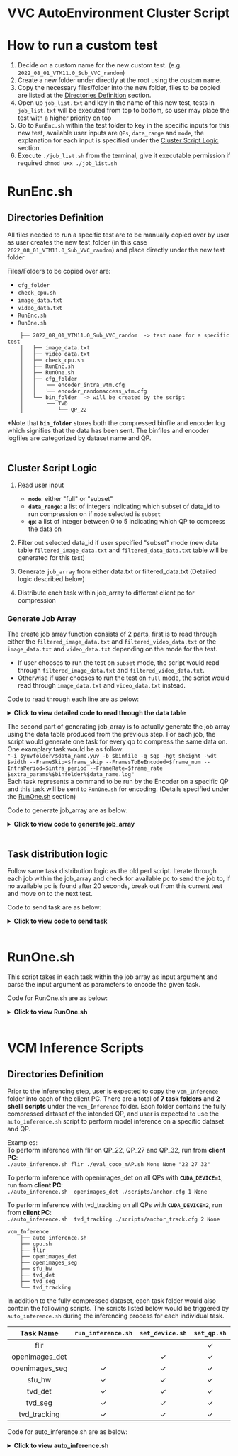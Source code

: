 # VVC AutoEnvironment Cluster Script 

# How to run a custom test
1. Decide on a custom name for the new custom test. (e.g. `2022_08_01_VTM11.0_Sub_VVC_random`)
2. Create a new folder under directly at the root using the custom name.
3. Copy the necessary files/folder into the new folder, files to be copied are listed at the [Directories Definition](##-Directories-Definition) section.
4. Open up `job_list.txt` and key in the name of this new test, tests in `job_list.txt` will be executed from top to bottom, so user may place the test with a higher priority on top
5. Go to `RunEnc.sh` within the test folder to key in the specific inputs for this new test, available user inputs are `QPs`, `data_range` and `mode`, the explanation for each input is specified under the [Cluster Script Logic](##-Cluster-Script-Logic) section.
6. Execute `./job_list.sh` from the terminal, give it executable permission if required `chmod u+x ./job_list.sh`


# RunEnc.sh
## Directories Definition
All files needed to run a specific test are to be manually copied over by user as user creates the new test_folder (in this case `2022_08_01_VTM11.0_Sub_VVC_random`)  and place directly under the new test folder

Files/Folders to be copied over are:  
- `cfg_folder`
- `check_cpu.sh`
- `image_data.txt`
- `video_data.txt`
- `RunEnc.sh`
- `RunOne.sh`  
```
    ├── 2022_08_01_VTM11.0_Sub_VVC_random  -> test name for a specific test
    │   ├── image_data.txt
    │   ├── video_data.txt
    │   ├── check_cpu.sh
    │   ├── RunEnc.sh
    │   ├── RunOne.sh
    │   ├── cfg_folder
    │   │   └── encoder_intra_vtm.cfg
    │   │   └── encoder_randomaccess_vtm.cfg
    │   └── bin_folder  -> will be created by the script
    │       └── TVD
    │           └── QP_22
``` 

*Note that **`bin_folder`** stores both the compressed binfile and encoder log which signifies that the data has been sent. The binfiles and encoder logfiles are categorized by dataset name and QP.  
<br>

## Cluster Script Logic
1. Read user input
    - **`mode`**: either "full" or "subset"
    - **`data_range`**: a list of integers indicating which subset of data_id to run compression on if `mode` selected is `subset`
    - **`qp`**: a list of integer between 0 to 5 indicating which QP to compress the data on

2. Filter out selected data_id if user specified "subset" mode (new data table `filtered_image_data.txt` and `filtered_data_data.txt` table will be generated for this test)

3. Generate `job_array` from either data.txt or filtered_data.txt (Detailed logic described below)

4. Distribute each task within job_array to different client pc for compression
    
### Generate Job Array
The create job array function consists of 2 parts, first is to read through either the `filtered_image_data.txt` and `filtered_video_data.txt` or the `image_data.txt` and `video_data.txt` depending on the mode for the test. 
- If user chooses to run the test on `subset` mode, the script would read through `filtered_image_data.txt` and `filtered_video_data.txt`. 
- Otherwise if user chooses to run the test on `full` mode, the script would read through `image_data.txt` and `video_data.txt` instead.

Code to read through each line are as below:
<details>
  <summary><b>Click to view detailed code to read through the data table</b></summary>

```shell
for file in ${data_files[@]};
do 
    # for each line in the data.txt or filtered_data.txt file, append line to job_array if this line has not been sent for compression
    while read -r line;
    do

        items=($line)
        data_id=${items[0]}
        data_name=${items[1]}
        qp_set=${items[2]}
        dataset_name=${items[3]}
        width=${items[4]}
        height=${items[5]}

        if [[ "$file" == *"video"* ]]; then            
            # video data have more parameters than image data
            intra_period=${items[6]}
            frame_rate=${items[7]}
            frame_num=${items[8]}
            frame_skip=${items[9]}

            # check if this job has been sent and send if it hasnt
            generate_job $data_id $data_name $qp_set $dataset_name $width $height $intra_period $frame_rate $frame_num $frame_skip
            
        else
            # check if this job has been sent and send if it hasnt
            generate_job $data_id $data_name $qp_set $dataset_name $width $height

        fi
        
    done < $file
done
```

</details>

The second part of generating job_array is to actually generate the job array using the data table produced from the previous step. For each job, the script would generate one task for every qp to compress the same data on. One examplary task would be as follow:  
`"-i $yuvfolder/$data_name.yuv -b $binfile -q $qp -hgt $height -wdt $width --FrameSkip=$frame_skip --FramesToBeEncoded=$frame_num --IntraPeriod=$intra_period --FrameRate=$frame_rate $extra_params%$binfolder%$data_name.log"`  
Each task represents a command to be run by the Encoder on a specific QP and this task will be sent to `RunOne.sh` for encoding. (Details specified under the [RunOne.sh](#-RunOne.sh) section)

Code to generate job_array are as below:
<details>
  <summary><b>Click to view code to generate job_array</b></summary>

```shell
job_array=()  # initialize a global job_array variable
function generate_job() {
    # this function pushes new jobs which have not been sent into job_array

    data_id=$1
    data_name=$2
    qp_set=$3
    dataset_name=$4
    width=$5
    height=$6
    intra_period=$7
    frame_rate=$8
    frame_num=$9
    frame_skip=$10

    # populate qp_array according to index specified by user (each task may use different qp_set)
    qp_array=(${qp_sets[$qp_set]})
    filtered_qp_array=()
    for index in ${QP[@]};
    do
        filtered_qp_array+=(${qp_array[$index]})
    done
    
    # check if this job has been sent
    for filtered_qp in ${filtered_qp_array[@]};
    do

        sent=false
        # this function will update sent to true if this job has been sent
        check_job_status $dataset_name $data_name $filtered_qp
        if [[ $sent = false ]]; then
            extra_params=${additional_params["$dataset_name"]}
                            
            # update TVD video and images to have the same dataset_name since their YUV files come from the same folder
            if [[ "$dataset_name" == *"TVD"* ]]; then
                binfolder="bin_folder/TVD/QP_$qp"
                yuvfolder="../CTC_Dataset/TVD"
            else
                binfolder="bin_folder/$dataset_name/QP_$qp"
                yuvfolder="../CTC_Dataset/$dataset_name"
            fi
            # OpenImage binfiles have .266 as extension
            binfile="$binfolder/$data_name.vvc"
            if [[ $dataset_name == "OpenImages" ]]; then
                binfile="$binfolder/$data_name.266"
            fi
            new_job=-1
            # new_job differs for image and video, differentiate these 2 by checking the number of input arguments
            if [ "$#" -eq 6 ]; then
                # arguments equals to 6 means it is a image job
                new_job="-i $yuvfolder/$data_name.yuv -b $binfile -q $filtered_qp -hgt $height -wdt $width $extra_params%$binfolder%$data_name.log"
            elif [ "$#" -eq 10 ]; then
                # arguments equals to 10 means it is a video job
                new_job="-i $yuvfolder/$data_name.yuv -b $binfile -q $filtered_qp -hgt $height -wdt $width --FrameSkip=$frame_skip --FramesToBeEncoded=$frame_num --IntraPeriod=$intra_period --FrameRate=$frame_rate $extra_params%$binfolder%$data_name.log"
            fi

            # sanity check to see if new_job is initialized properly
            if [[ $new_job == -1 ]]; then
                echo "Job $data_id is not initialized properly, please try again"
                exit 1
            else
                job_array+=("$new_job")
            fi
        fi
    
    done
}
```

</details>
<br>

## Task distribution logic
Follow same task distribution logic as the old perl script. Iterate through each job within the job_array and check for available pc to send the job to, if no available pc is found after 20 seconds, break out from this current test and move on to the next test.

Code to send task are as below:
<details>
  <summary><b>Click to view code to send task</b></summary>

```shell
counter=0 # the number of jobs sent to the clients
while [ $counter -lt ${#job_array[@]} ] # main while loop
do
    request_count=0
    while true # busy waiting for the available client pc
    do
        sleep 2 # request for available client pc every 2 sec
        for pc in "${client_pc[@]}"
        do  
            pc_info=(${pc//:/ }) # split the pc information
            pc_name=${pc_info[0]} 
            pc_ip=${pc_info[1]} 
            check_if_available $pc_name $pc_ip
            if [ "$available" = true ] # $available comes from check_if_available()
            then
                echo "Assigned to ${pc_name}"
                avai_pc_ip=$pc_ip
                break 2 # break current for loop and the busy waiting while loop outside, back to the main while loop
            fi
        done

        request_count=$(( $request_count + 1 ))
        if [ $request_count -ge 10]
        then
            break 2 # quit the main while loop if wait for more than 20 sec for the machine
        fi
    done

    sendTask ${job_array[counter]}
    if [[ ! -f "start.tim" ]]
    then
        touch start.tim
    fi
    counter=$(( $counter + 1 )) # move to next task
done

if [ $counter -eq ${#job_array[@]} ]
then
    touch done.tim # all files have been sent to clients for compression
else
    echo "Some task is not sent successfully." # should never be triggered
fi
```
</details>
<br>


# RunOne.sh
This script takes in each task within the job array as input argument and parse the input argument as parameters to encode the given task.

Code for RunOne.sh are as below:
<details>
  <summary><b>Click to view RunOne.sh</b></summary>

```shell
while getopts "p:" OPTION; do
  case "$OPTION" in
    p)
      chmod u+x encoder
      ./encoder "$OPTARG"
      ;;
  esac
done
shift "$(($OPTIND-1))"
```

</details>
<br>


# VCM Inference Scripts
## Directories Definition
Prior to the inferencing step, user is expected to copy the `vcm_Inference` folder into each of the client PC. There are a total of **7 task folders** and **2 shelll scripts** under the `vcm_Inference` folder. Each folder contains the fully compressed dataset of the intended QP, and user is expected to use the `auto_inference.sh` script to perform model inference on a specific dataset and QP.
<br>

Examples:  
To perform inference with flir on QP_22, QP_27 and QP_32, run from **client PC**:                
```./auto_inference.sh flir ./eval_coco_mAP.sh None None "22 27 32"```

To perform inference with openimages_det on all QPs with **`CUDA_DEVICE=1`**, run from **client PC**:                
```./auto_inference.sh  openimages_det ./scripts/anchor.cfg 1 None```

To perform inference with tvd_tracking on all QPs with **`CUDA_DEVICE=2`**, run from **client PC**:                
```./auto_inference.sh  tvd_tracking ./scripts/anchor_track.cfg 2 None```

```
vcm_Inference
    ├── auto_inference.sh
    ├── gpu.sh
    ├── flir
    ├── openimages_det
    ├── openimages_seg
    ├── sfu_hw
    ├── tvd_det
    ├── tvd_seg
    └── tvd_tracking
```

In addition to the fully compressed dataset, each task folder would also contain the following scripts. The scripts listed below would be triggered by `auto_inference.sh` during the inferencing process for each individual task. 

| Task Name       | `run_inference.sh` | `set_device.sh` | `set_qp.sh` | `set_group.sh` |
| :----------:    | :----------------: | :-------------: | :---------: | :------------: | 
| flir            |                    |                 | &check;     |                |
| openimages_det  |                    | &check;         | &check;     |                |
| openimages_seg  | &check;            | &check;         | &check;     |                |
| sfu_hw          | &check;            | &check;         | &check;     |                |
| tvd_det         | &check;            | &check;         | &check;     |                |
| tvd_seg         | &check;            | &check;         | &check;     |                |
| tvd_tracking    | &check;            | &check;         | &check;     |                |

Code for auto_inference.sh are as below:
<details>
  <summary><b>Click to view auto_inference.sh</b></summary>

```shell
# acceptable task values are "flir", "openimages_det", "openimages_seg", "sfu_hw", "tvd_det", "tvd_seg", "tvd_tracking"
task=$1
cfg_location=$2
device_idx=$3
group=$4
qp_list="$5"

# go into the specific task folder
cd $task

# set device
# set group (only works for sfu_hw_det)
chmod u+x set_device.sh
chmod u+x set_group.sh
chmod u+x set_qp.sh

./set_device.sh $cfg_location $device_idx
./set_group.sh $cfg_location $group
./set_qp.sh $cfg_location "$qp_list"

# build and run the docker file
docker build -t $task .
docker run --gpus all --rm -v $PWD:/${task} ${task}
```

</details>
<br>
